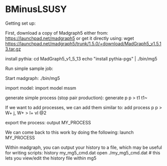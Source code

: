 BMinusLSUSY
===========
Getting set up:

  First, download a copy of Madgraph5 either from:
    https://launchpad.net/madgraph5
  or get it directly using:
    wget https://launchpad.net/madgraph5/trunk/1.5.0/+download/MadGraph5_v1.5.13.tar.gz

  install pythia:
    cd MadGraph5_v1_5_13
    echo "install pythia-pgs" | ./bin/mg5

Run simple sample job:

  Start madgraph:
    ./bin/mg5

  import model:
    import model mssm

  generate simple process (stop pair production):
    generate p p > t1 t1~

  If we want to add processes, we can add them similar to:
    add process p p > W+ j, W+ > l+ vl @2
  
  export the process:
    output MY_PROCESS

  We can come back to this work by doing the following:
    launch MY_PROCESS

  
  Within madgraph, you can output your history to a file, which may be useful for writing scripts:
    history my_mg5_cmd.dat
    open ./my_mg5_cmd.dat # this lets you view/edit the history file within mg5


